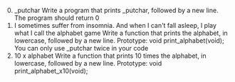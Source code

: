 0. _putchar
	Write a program that prints _putchar, followed by a new line.
	The program should return 0
1. I sometimes suffer from insomnia. And when I can't fall asleep, I play what I call the alphabet game 
	Write a function that prints the alphabet, in lowercase, followed by a new line.
	Prototype: void print_alphabet(void);
	You can only use _putchar twice in your code
2. 10 x alphabet
	Write a function that prints 10 times the alphabet, in lowercase, followed by a new line.
	Prototype: void print_alphabet_x10(void);

